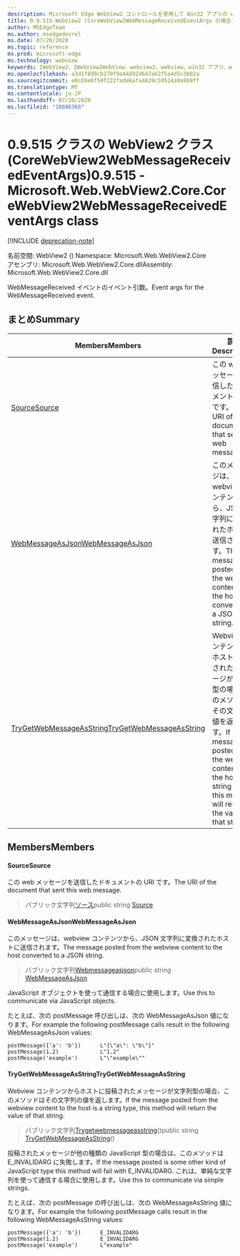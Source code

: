 ```yaml
---
description: Microsoft Edge WebView2 コントロールを使用して Win32 アプリの web コンテンツをホストする
title: 0.9.515-WebView2 (CoreWebView2WebMessageReceivedEventArgs の場合)
author: MSEdgeTeam
ms.author: msedgedevrel
ms.date: 07/20/2020
ms.topic: reference
ms.prod: microsoft-edge
ms.technology: webview
keywords: IWebView2、IWebView2WebView、webview2、webview、win32 アプリ、win32、edge、ICoreWebView2、ICoreWebView2Controller、browser control、edge html
ms.openlocfilehash: a3d1f899cb270f9a44d92d647ab2f5a4d5c3b02a
ms.sourcegitcommit: e0cb9e6f59f222fade6afa4829c59524a9a9b9ff
ms.translationtype: MT
ms.contentlocale: ja-JP
ms.lasthandoff: 07/20/2020
ms.locfileid: "10886368"
---
```

# <span data-ttu-id="4bc99-104">0.9.515 クラスの WebView2 クラス (CoreWebView2WebMessageReceivedEventArgs)</span><span class="sxs-lookup"><span data-stu-id="4bc99-104">0.9.515 - Microsoft.Web.WebView2.Core.CoreWebView2WebMessageReceivedEventArgs class</span></span> 

[!INCLUDE [deprecation-note](../../includes/deprecation-note.md)]

<span data-ttu-id="4bc99-105">名前空間: WebView2 () </span><span class="sxs-lookup"><span data-stu-id="4bc99-105">Namespace: Microsoft.Web.WebView2.Core</span></span>\
<span data-ttu-id="4bc99-106">アセンブリ: Microsoft.Web.WebView2.Core.dll</span><span class="sxs-lookup"><span data-stu-id="4bc99-106">Assembly: Microsoft.Web.WebView2.Core.dll</span></span>

<span data-ttu-id="4bc99-107">WebMessageReceived イベントのイベント引数。</span><span class="sxs-lookup"><span data-stu-id="4bc99-107">Event args for the WebMessageReceived event.</span></span>

## <span data-ttu-id="4bc99-108">まとめ</span><span class="sxs-lookup"><span data-stu-id="4bc99-108">Summary</span></span>

 <span data-ttu-id="4bc99-109">Members</span><span class="sxs-lookup"><span data-stu-id="4bc99-109">Members</span></span>                        | <span data-ttu-id="4bc99-110">説明</span><span class="sxs-lookup"><span data-stu-id="4bc99-110">Descriptions</span></span>
--------------------------------|---------------------------------------------
[<span data-ttu-id="4bc99-111">Source</span><span class="sxs-lookup"><span data-stu-id="4bc99-111">Source</span></span>](#source) | <span data-ttu-id="4bc99-112">この web メッセージを送信したドキュメントの URI です。</span><span class="sxs-lookup"><span data-stu-id="4bc99-112">The URI of the document that sent this web message.</span></span>
[<span data-ttu-id="4bc99-113">WebMessageAsJson</span><span class="sxs-lookup"><span data-stu-id="4bc99-113">WebMessageAsJson</span></span>](#webmessageasjson) | <span data-ttu-id="4bc99-114">このメッセージは、webview コンテンツから、JSON 文字列に変換されたホストに送信されます。</span><span class="sxs-lookup"><span data-stu-id="4bc99-114">The message posted from the webview content to the host converted to a JSON string.</span></span>
[<span data-ttu-id="4bc99-115">TryGetWebMessageAsString</span><span class="sxs-lookup"><span data-stu-id="4bc99-115">TryGetWebMessageAsString</span></span>](#trygetwebmessageasstring) | <span data-ttu-id="4bc99-116">Webview コンテンツからホストに投稿されたメッセージが文字列型の場合、このメソッドはその文字列の値を返します。</span><span class="sxs-lookup"><span data-stu-id="4bc99-116">If the message posted from the webview content to the host is a string type, this method will return the value of that string.</span></span>

## <span data-ttu-id="4bc99-117">Members</span><span class="sxs-lookup"><span data-stu-id="4bc99-117">Members</span></span>

#### <span data-ttu-id="4bc99-118">Source</span><span class="sxs-lookup"><span data-stu-id="4bc99-118">Source</span></span> 

<span data-ttu-id="4bc99-119">この web メッセージを送信したドキュメントの URI です。</span><span class="sxs-lookup"><span data-stu-id="4bc99-119">The URI of the document that sent this web message.</span></span>

> <span data-ttu-id="4bc99-120">パブリック文字列[ソース](#source)</span><span class="sxs-lookup"><span data-stu-id="4bc99-120">public string [Source](#source)</span></span>

#### <span data-ttu-id="4bc99-121">WebMessageAsJson</span><span class="sxs-lookup"><span data-stu-id="4bc99-121">WebMessageAsJson</span></span> 

<span data-ttu-id="4bc99-122">このメッセージは、webview コンテンツから、JSON 文字列に変換されたホストに送信されます。</span><span class="sxs-lookup"><span data-stu-id="4bc99-122">The message posted from the webview content to the host converted to a JSON string.</span></span>

> <span data-ttu-id="4bc99-123">パブリック文字列[Webmessageasjson](#webmessageasjson)</span><span class="sxs-lookup"><span data-stu-id="4bc99-123">public string [WebMessageAsJson](#webmessageasjson)</span></span>

<span data-ttu-id="4bc99-124">JavaScript オブジェクトを使って通信する場合に使用します。</span><span class="sxs-lookup"><span data-stu-id="4bc99-124">Use this to communicate via JavaScript objects.</span></span>

<span data-ttu-id="4bc99-125">たとえば、次の postMessage 呼び出しは、次の WebMessageAsJson 値になります。</span><span class="sxs-lookup"><span data-stu-id="4bc99-125">For example the following postMessage calls result in the following WebMessageAsJson values:</span></span>

```
postMessage({'a': 'b'})      L"{\"a\": \"b\"}"
postMessage(1.2)             L"1.2"
postMessage('example')       L"\"example\""
```

#### <span data-ttu-id="4bc99-126">TryGetWebMessageAsString</span><span class="sxs-lookup"><span data-stu-id="4bc99-126">TryGetWebMessageAsString</span></span> 

<span data-ttu-id="4bc99-127">Webview コンテンツからホストに投稿されたメッセージが文字列型の場合、このメソッドはその文字列の値を返します。</span><span class="sxs-lookup"><span data-stu-id="4bc99-127">If the message posted from the webview content to the host is a string type, this method will return the value of that string.</span></span>

> <span data-ttu-id="4bc99-128">パブリック文字列[Trygetwebmessageasstring](#trygetwebmessageasstring)()</span><span class="sxs-lookup"><span data-stu-id="4bc99-128">public string [TryGetWebMessageAsString](#trygetwebmessageasstring)()</span></span>

<span data-ttu-id="4bc99-129">投稿されたメッセージが他の種類の JavaScript 型の場合は、このメソッドは E_INVALIDARG に失敗します。</span><span class="sxs-lookup"><span data-stu-id="4bc99-129">If the message posted is some other kind of JavaScript type this method will fail with E_INVALIDARG.</span></span> <span data-ttu-id="4bc99-130">これは、単純な文字列を使って通信する場合に使用します。</span><span class="sxs-lookup"><span data-stu-id="4bc99-130">Use this to communicate via simple strings.</span></span>

<span data-ttu-id="4bc99-131">たとえば、次の postMessage の呼び出しは、次の WebMessageAsString 値になります。</span><span class="sxs-lookup"><span data-stu-id="4bc99-131">For example the following postMessage calls result in the following WebMessageAsString values:</span></span>

```
postMessage({'a': 'b'})      E_INVALIDARG
postMessage(1.2)             E_INVALIDARG
postMessage('example')       L"example"
```

